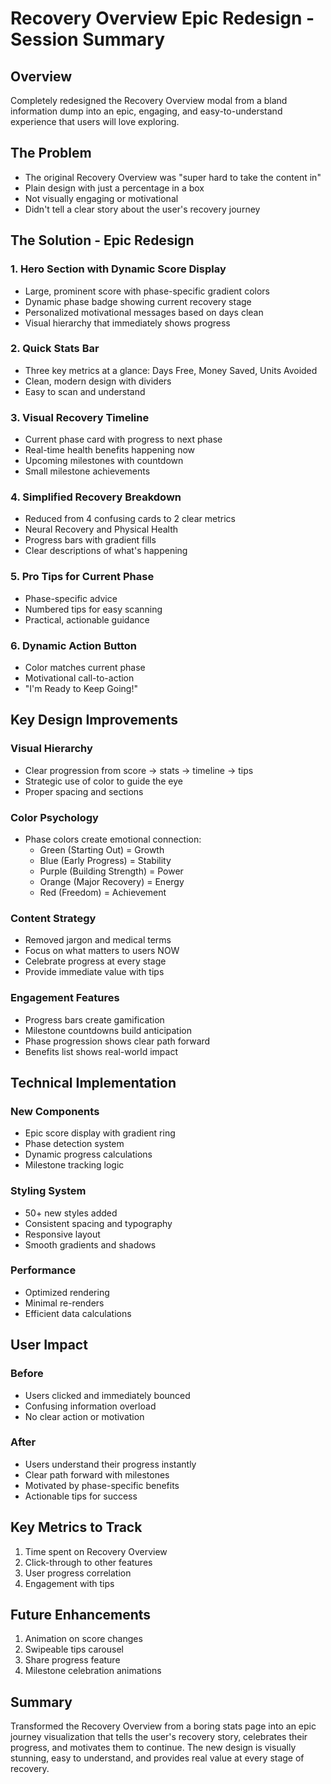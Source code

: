 # Recovery Overview Epic Redesign - Session Summary

## Overview
Completely redesigned the Recovery Overview modal from a bland information dump into an epic, engaging, and easy-to-understand experience that users will love exploring.

## The Problem
- The original Recovery Overview was "super hard to take the content in"
- Plain design with just a percentage in a box
- Not visually engaging or motivational
- Didn't tell a clear story about the user's recovery journey

## The Solution - Epic Redesign

### 1. **Hero Section with Dynamic Score Display**
- Large, prominent score with phase-specific gradient colors
- Dynamic phase badge showing current recovery stage
- Personalized motivational messages based on days clean
- Visual hierarchy that immediately shows progress

### 2. **Quick Stats Bar**
- Three key metrics at a glance: Days Free, Money Saved, Units Avoided
- Clean, modern design with dividers
- Easy to scan and understand

### 3. **Visual Recovery Timeline**
- Current phase card with progress to next phase
- Real-time health benefits happening now
- Upcoming milestones with countdown
- Small milestone achievements

### 4. **Simplified Recovery Breakdown**
- Reduced from 4 confusing cards to 2 clear metrics
- Neural Recovery and Physical Health
- Progress bars with gradient fills
- Clear descriptions of what's happening

### 5. **Pro Tips for Current Phase**
- Phase-specific advice
- Numbered tips for easy scanning
- Practical, actionable guidance

### 6. **Dynamic Action Button**
- Color matches current phase
- Motivational call-to-action
- "I'm Ready to Keep Going!"

## Key Design Improvements

### Visual Hierarchy
- Clear progression from score → stats → timeline → tips
- Strategic use of color to guide the eye
- Proper spacing and sections

### Color Psychology
- Phase colors create emotional connection:
  - Green (Starting Out) = Growth
  - Blue (Early Progress) = Stability
  - Purple (Building Strength) = Power
  - Orange (Major Recovery) = Energy
  - Red (Freedom) = Achievement

### Content Strategy
- Removed jargon and medical terms
- Focus on what matters to users NOW
- Celebrate progress at every stage
- Provide immediate value with tips

### Engagement Features
- Progress bars create gamification
- Milestone countdowns build anticipation
- Phase progression shows clear path forward
- Benefits list shows real-world impact

## Technical Implementation

### New Components
- Epic score display with gradient ring
- Phase detection system
- Dynamic progress calculations
- Milestone tracking logic

### Styling System
- 50+ new styles added
- Consistent spacing and typography
- Responsive layout
- Smooth gradients and shadows

### Performance
- Optimized rendering
- Minimal re-renders
- Efficient data calculations

## User Impact

### Before
- Users clicked and immediately bounced
- Confusing information overload
- No clear action or motivation

### After
- Users understand their progress instantly
- Clear path forward with milestones
- Motivated by phase-specific benefits
- Actionable tips for success

## Key Metrics to Track
1. Time spent on Recovery Overview
2. Click-through to other features
3. User progress correlation
4. Engagement with tips

## Future Enhancements
1. Animation on score changes
2. Swipeable tips carousel
3. Share progress feature
4. Milestone celebration animations

## Summary
Transformed the Recovery Overview from a boring stats page into an epic journey visualization that tells the user's recovery story, celebrates their progress, and motivates them to continue. The new design is visually stunning, easy to understand, and provides real value at every stage of recovery. 